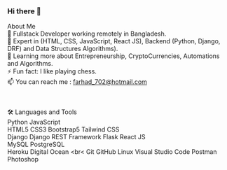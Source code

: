 ### Hi there 👋
About Me <br>
🤔   Fullstack Developer working remotely in Bangladesh. <br>
💼   Expert in (HTML, CSS, JavaScript, React JS), Backend (Python, Django, DRF) and Data Structures Algorithms). <br>
🌱   Learning more about Entrepreneurship, CryptoCurrencies, Automations and Algorithms. <br>
⚡️   Fun fact: I like playing chess. <br>
📫   You can reach me : farhad_702@hotmail.com <br>

&nbsp;&nbsp;&nbsp;&nbsp;&nbsp;&nbsp;&nbsp;&nbsp;&nbsp;&nbsp;&nbsp;&nbsp;&nbsp;&nbsp;&nbsp;&nbsp;&nbsp;

🛠  Languages and Tools <br>
Python JavaScript <br>
HTML5 CSS3 Bootstrap5 Tailwind CSS <br>
Django Django REST Framework Flask React JS <br>
MySQL PostgreSQL <br>
Heroku Digital Ocean <br<
Git GitHub Linux Visual Studio Code Postman Photoshop <br>

